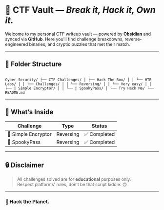 # 🧠 CTF Vault — *Break it, Hack it, Own it.*

Welcome to my personal CTF writeup vault — powered by **Obsidian** and synced via **GitHub**. Here you'll find challenge breakdowns, reverse-engineered binaries, and cryptic puzzles that met their match.

---

## 📁 Folder Structure

```

Cyber Security/ ├── CTF Challenges/ │ ├── Hack The Box/ │ │ └── HTB Labs/ │ │ └── Challenges/ │ │ └── Reversing/ │ │ └── Very easy/ │ │ ├── 🔐 Simple Encryptor/ │ │ └── 🎃 SpookyPass/ │ └── Try Hack Me/ └── README.md

````

---

## 🧩 What’s Inside

| Challenge       | Type        | Status     |
|----------------|-------------|------------|
| 🔐 Simple Encryptor | Reversing | ✅ Completed |
| 🎃 SpookyPass       | Reversing | ✅ Completed |

---

## 🔒 Disclaimer

> All challenges solved are for **educational** purposes only.  
> Respect platforms' rules, don’t be that script kiddie. 🙃

---

### 👊 Hack the Planet.


